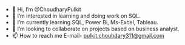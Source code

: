 - 👋 Hi, I’m @ChoudharyPulkit
- 👀 I’m interested in learning and doing work on SQL.
- 🌱 I’m currently learning SQL, Power Bi, Ms-Excel, Tableau.
- 💞️ I’m looking to collaborate on projects based on business analyst.
- 📫 How to reach me E-mail- pulkit.chouhdary311@gmail.com  

<!---
ChoudharyPulkit/ChoudharyPulkit is a ✨ special ✨ repository because its `README.md` (this file) appears on your GitHub profile.
You can click the Preview link to take a look at your changes.
--->
